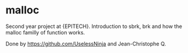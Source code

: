# malloc
Second year project at {EPITECH}. Introduction to sbrk, brk and how the malloc familly of function works.

Done by https://github.com/UselessNinja and Jean-Christophe Q.
